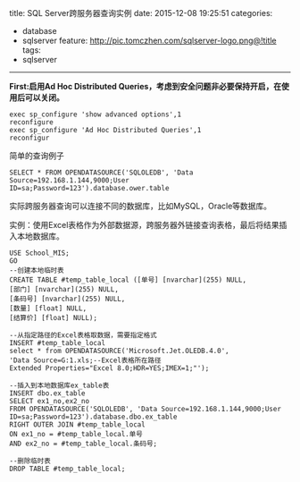 title: SQL Server跨服务器查询实例
date: 2015-12-08 19:25:51
categories:
  - database
  - sqlserver
feature: http://pic.tomczhen.com/sqlserver-logo.png@!title
tags:
  - sqlserver
---
**First:启用Ad Hoc Distributed Queries，考虑到安全问题非必要保持开启，在使用后可以关闭。**
```
exec sp_configure 'show advanced options',1
reconfigure
exec sp_configure 'Ad Hoc Distributed Queries',1
reconfigur
```
简单的查询例子
```
SELECT * FROM OPENDATASOURCE('SQLOLEDB', 'Data Source=192.168.1.144,9000;User ID=sa;Password=123').database.ower.table
```

实际跨服务器查询可以连接不同的数据库，比如MySQL，Oracle等数据库。

<!-- more -->

实例：使用Excel表格作为外部数据源，跨服务器外链接查询表格，最后将结果插入本地数据库。
```
USE School_MIS;
GO
--创建本地临时表
CREATE TABLE #temp_table_local ([单号] [nvarchar](255) NULL,
[部门] [nvarchar](255) NULL,
[条码号] [nvarchar](255) NULL,
[数量] [float] NULL,
[结算价] [float] NULL);

--从指定路径的Excel表格取数据，需要指定格式
INSERT #temp_table_local
select * from OPENDATASOURCE('Microsoft.Jet.OLEDB.4.0',
'Data Source=G:1.xls;--Excel表格所在路径
Extended Properties="Excel 8.0;HDR=YES;IMEX=1;"');

--插入到本地数据库ex_table表
INSERT dbo.ex_table
SELECT ex1_no,ex2_no
FROM OPENDATASOURCE('SQLOLEDB', 'Data Source=192.168.1.144,9000;User ID=sa;Password=123').database.dbo.ex_table
RIGHT OUTER JOIN #temp_table_local
ON ex1_no = #temp_table_local.单号 
AND ex2_no = #temp_table_local.条码号;

--删除临时表
DROP TABLE #temp_table_local;
```
